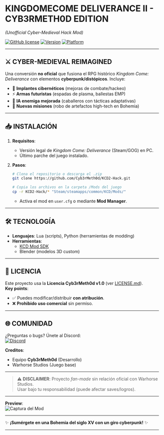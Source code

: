 # **KINGDOMECOME DELIVERANCE II - CYB3RMETH0D EDITION**  
*(Unofficial Cyber-Medieval Hack Mod)*  

[![GitHub license](https://img.shields.io/github/license/Cyb3rMeth0d/KCD2-Hack?color=red)](LICENSE.md) 
[![Version](https://img.shields.io/badge/version-0.9.5alpha-blue)]() 
[![Platform](https://img.shields.io/badge/platform-PC-steelblue)]()

---

## **⚔️ CYBER-MEDIEVAL REIMAGINED**  
Una conversión **no oficial** que fusiona el RPG histórico *Kingdom Come: Deliverance* con elementos **cyberpunk/distópicos**. Incluye:  
- 🔋 **Implantes cibernéticos** (mejoras de combate/hackeo)  
- ⚡ **Armas futuristas** (espadas de plasma, ballestas EMP)  
- 🤖 **IA enemiga mejorada** (caballeros con tácticas adaptativas)  
- 💾 **Nuevas misiones** (robo de artefactos high-tech en Bohemia)  

---

## **📥 INSTALACIÓN**  
1. **Requisitos**:  
   - Versión legal de *Kingdom Come: Deliverance* (Steam/GOG) en PC.  
   - Último parche del juego instalado.  

2. **Pasos**:  
   ```bash
   # Clona el repositorio o descarga el .zip
   git clone https://github.com/Cyb3rMeth0d/KCD2-Hack.git

   # Copia los archivos en la carpeta /Mods del juego
   cp -r KCD2-Hack/* "Steam/steamapps/common/KCD/Mods/"
   ```
   - Activa el mod en `user.cfg` o mediante **Mod Manager**.  

---

## **🛠️ TECNOLOGÍA**  
- **Lenguajes**: Lua (scripts), Python (herramientas de modding)  
- **Herramientas**:  
  - [KCD Mod SDK](https://www.nexusmods.com/kingdomcomedeliverance/mods/)  
  - Blender (modelos 3D custom)  

---

## **📜 LICENCIA**  
Este proyecto usa la **Licencia Cyb3rMeth0d v1.0** (ver [LICENSE.md](LICENSE.md)).  
**Key points**:  
- ✅ Puedes modificar/distribuir **con atribución**.  
- ❌ **Prohibido uso comercial** sin permiso.  

---

## **🌐 COMUNIDAD**  
¿Preguntas o bugs? Únete al Discord:  
[![Discord](https://img.shields.io/discord/...?color=purple)](https://discord.gg/...)  

**Creditos**:  
- Equipo **Cyb3rMeth0d** (Desarrollo)  
- Warhorse Studios (Juego base)  

---

> ⚠️ **DISCLAIMER**: Proyecto *fan-made* sin relación oficial con Warhorse Studios.  
> Usar bajo tu responsabilidad (puede afectar saves/logros).  

--- 

**Preview**:  
![Captura del Mod]([[https://ibb.co/jP4hYywn.png)

--- 

✨ **¡Sumérgete en una Bohemia del siglo XV con un giro cyberpunk!** ✨  

--- 
